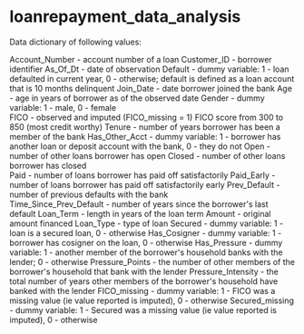 # loanrepayment_data_analysis
Data dictionary of following values:

Account_Number - account number of a loan
Customer_ID	- borrower identifier
As_Of_Dt	- date of observation
Default	- dummy variable: 1 - loan defaulted in current year, 0 - otherwise; default is defined as a loan account that is 10 months delinquent
Join_Date	- date borrower joined the bank
Age	- age in years of borrower as of the observed date
Gender - dummy variable: 1 - male, 0 - female	
FICO - observed and imputed (FICO_missing = 1) FICO score from 300 to 850 (most credit worthy)
Tenure - number of years borrower has been a member of the bank
Has_Other_Acct - dummy variable: 1 - borrower has another loan or deposit account with the bank, 0 - they do not
Open - number of other loans borrower has open
Closed - number of other loans borrower has closed	
Paid - number of loans borrower has paid off satisfactorily	
Paid_Early - number of loans borrower has paid off satisfactorily	early
Prev_Default - number of previous defaults with the bank	
Time_Since_Prev_Default	- number of years since the borrower's last default
Loan_Term	- length in years of the loan term
Amount - original amount financed
Loan_Type	- type of loan 
Secured	- dummy variable: 1 - loan is a secured loan, 0 - otherwise
Has_Cosigner - dummy variable: 1 - borrower has cosigner on the loan, 0 - otherwise
Has_Pressure - dummy variable: 1 - another member of the borrower's household banks with the lender; 0 - otherwise
Pressure_Points	- the number of other members of the borrower's household that bank with the lender
Pressure_Intensity - the total number of years other members of the borrower's household have banked with the lender 
FICO_missing - dummy variable: 1 - FICO was a missing value (ie value reported is imputed), 0 - otherwise
Secured_missing - dummy variable: 1 - Secured was a missing value (ie value reported is imputed), 0 - otherwise
